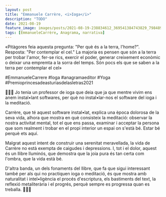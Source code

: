 ```yaml
---
layout: post
title: "Emmanuele Carrère, <i>Ioga</i>"
description: "TODO"
date: 2021-08-19
feature_image: images/posts/2021-08-19-238834612_369541384743829_7984891248110644008_n_17926848580703077.jpg
tags: [EmmanueleCarrère, Anagrama, narrativa]
---
```


«Pitàgores feia aquesta pregunta: "Per què és a la terra, l'home?". Resposta: "Per contemplar el cel." La majoria es pensen que són a la terra per trobar l'amor, fer-se rics, exercir el poder, generar creixement econòmic o deixar una empremta a la sorra del temps. Són pocs els que se saben a la terra per contemplar el cel»
<!--more-->

#EmmanueleCarrere #Ioga #anagramaeditor #Yoga #Premioprincesadeasturiasdelasletras2021

🧘🏽‍♂️ Jo tenia un professor de ioga que deia que ja que mentre vivim ens anem instal•lant softwares, per què no instal•lar-nos el software del ioga i la meditació.

Carrère, que té aquest software instal•lat, explica una època dolorosa de la seva vida, alhora que mostra en què consisteix la meditació: observar la nostra activitat mental, tot el que ens passa, examinar i acceptar la persona que som realment i trobar en el propi interior un espai on s'està bé. Estar bé perquè ets aquí.

Malgrat aquest intent de construir una serenitat meravellada, la vida de Carrère no està exempta de caigudes i depressions. I, tot i el dolor, aquest és un llibre lluminós, que demostra que la joia pura és tan certa com l'ombra, que la vida està bé. 

D'altra banda, un dels fonaments del llibre, que fa que sigui interessant també per als qui no practiquen ioga o meditació, és que mostra amb naturalitat i intel•ligència el procés d'escriptura, els bastiments del text, la reflexió metaliterària i el progrés, perquè sempre es progressa quan es treballa. 🧘🏽‍♂️
